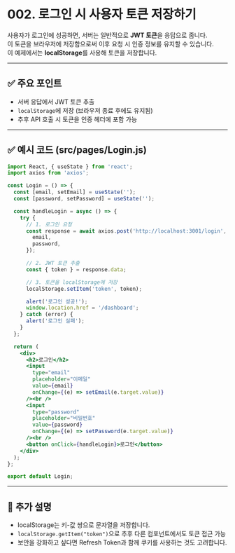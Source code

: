 # 002. 로그인 시 사용자 토큰 저장하기

사용자가 로그인에 성공하면, 서버는 일반적으로 **JWT 토큰**을 응답으로 줍니다.  
이 토큰을 브라우저에 저장함으로써 이후 요청 시 인증 정보를 유지할 수 있습니다.  
이 예제에서는 **localStorage**를 사용해 토큰을 저장합니다.

---

## ✅ 주요 포인트
- 서버 응답에서 JWT 토큰 추출
- `localStorage`에 저장 (브라우저 종료 후에도 유지됨)
- 추후 API 호출 시 토큰을 인증 헤더에 포함 가능

---

## ✅ 예시 코드 (src/pages/Login.js)

```jsx
import React, { useState } from 'react';
import axios from 'axios';

const Login = () => {
  const [email, setEmail] = useState('');
  const [password, setPassword] = useState('');

  const handleLogin = async () => {
    try {
      // 1. 로그인 요청
      const response = await axios.post('http://localhost:3001/login', {
        email,
        password,
      });

      // 2. JWT 토큰 추출
      const { token } = response.data;

      // 3. 토큰을 localStorage에 저장
      localStorage.setItem('token', token);

      alert('로그인 성공!');
      window.location.href = '/dashboard';
    } catch (error) {
      alert('로그인 실패');
    }
  };

  return (
    <div>
      <h2>로그인</h2>
      <input
        type="email"
        placeholder="이메일"
        value={email}
        onChange={(e) => setEmail(e.target.value)}
      /><br />
      <input
        type="password"
        placeholder="비밀번호"
        value={password}
        onChange={(e) => setPassword(e.target.value)}
      /><br />
      <button onClick={handleLogin}>로그인</button>
    </div>
  );
};

export default Login;
```

---

## 📝 추가 설명
- localStorage는 키-값 쌍으로 문자열을 저장합니다.
- `localStorage.getItem("token")`으로 추후 다른 컴포넌트에서도 토큰 접근 가능
- 보안을 강화하고 싶다면 Refresh Token과 함께 쿠키를 사용하는 것도 고려합니다.
